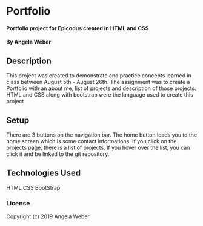 # Portfolio

#### Portfolio project for Epicodus created in HTML and CSS

#### By Angela Weber

## Description

This project was created to demonstrate and practice concepts learned in class between August 5th - August 26th. The assignment was to create a Portfolio with an about me, list of projects and description of those projects. HTML and CSS along with bootstrap were the language used to create this project

## Setup

There are 3 buttons on the navigation bar. The home button leads you to the home screen which is some contact informations. If you click on the projects page, there is a list of projects. If you hover over the list, you can click it and be linked to the git repository.



## Technologies Used
HTML
CSS
BootStrap

### License


Copyright (c) 2019 Angela Weber
